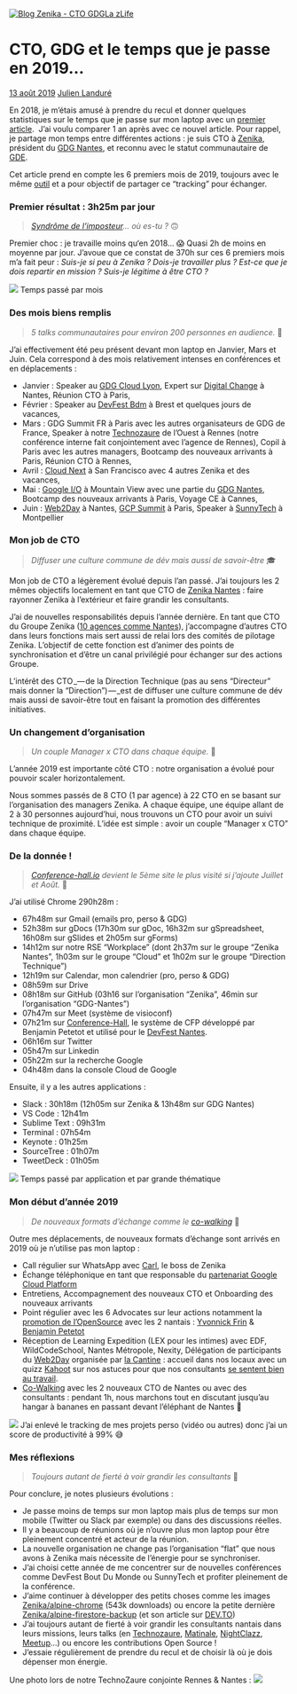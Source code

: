 [![Blog Zenika - CTO GDG](https://i0.wp.com/blog.zenika.com/wp-content/uploads/2019/08/Blog-Zenika-CTO-GDG-1.jpg?resize=800%2C445&ssl=1)](https://blog.zenika.com/wp-content/uploads/2019/08/Blog-Zenika-CTO-GDG-1.jpg)[La zLife](https://blog.zenika.com/category/la-zlife/) 

# CTO, GDG et le temps que je passe en 2019…

[13 août 2019](https://blog.zenika.com/2019/08/13/cto-gdg-et-le-temps-que-je-passe-en-2019/ "9 h 10 min") [Julien Landuré](https://blog.zenika.com/author/jlandure2/ "Julien Landuré")

En 2018, je m’étais amusé à prendre du recul et donner quelques statistiques sur le temps que je passe sur mon laptop avec un [premier article](https://medium.zenika.com/cto-gdg-et-le-temps-que-je-passe-a2ff16db28dc).  J’ai voulu comparer 1 an après avec ce nouvel article. Pour rappel, je partage mon temps entre différentes actions : je suis CTO à [Zenika](https://nantes.zenika.com/), président du [GDG Nantes](https://www.meetup.com/fr-FR/GDG-Nantes/), et reconnu avec le statut communautaire de [GDE](https://google-developers.appspot.com/community/experts/directory/profile/profile-julien_landur_C3_A9). 

Cet article prend en compte les 6 premiers mois de 2019, toujours avec le même [outil](https://timingapp.com/) et a pour objectif de partager ce “tracking” pour échanger.

### Premier résultat : 3h25m par jour

> _[Syndrôme de l’imposteur](https://oclock.io/blog/1054/syndrome-de-limposteur)… où es-tu ?_ 🙃

Premier choc : je travaille moins qu‘en 2018… 😱
Quasi 2h de moins en moyenne par jour. J’avoue que ce constat de 370h sur ces 6 premiers mois m’a fait peur : _Suis-je si peu à Zenika ? Dois-je travailler plus ? Est-ce que je dois repartir en mission ? Suis-je légitime à être CTO ?_

![](https://i0.wp.com/cdn-images-1.medium.com/max/1600/1*OEYAkMazthp25nUDaNIAtg.png?w=800&ssl=1)
Temps passé par mois

### Des mois biens remplis

> _5 talks communautaires pour environ 200 personnes en audience._ 📣

J’ai effectivement été peu présent devant mon laptop en Janvier, Mars et Juin. Cela correspond à des mois relativement intenses en conférences et en déplacements :

*   Janvier : Speaker au [GDG Cloud Lyon](https://www.meetup.com/fr-FR/GDG-Cloud-Lyon/events/lpnvdpyzcbnb/), Expert sur [Digital Change](https://www.digital-change.fr/experts) à Nantes, Réunion CTO à Paris,
*   Février : Speaker au [DevFest Bdm](https://devfest.duboutdumonde.bzh/) à Brest et quelques jours de vacances,
*   Mars : GDG Summit FR à Paris avec les autres organisateurs de GDG de France, Speaker à notre [Technozaure](https://tz-nantes.zenika.com/) de l’Ouest à Rennes (notre conférence interne fait conjointement avec l’agence de Rennes), Copil à Paris avec les autres managers, Bootcamp des nouveaux arrivants à Paris, Réunion CTO à Rennes,
*   Avril : [Cloud Next](https://cloud.withgoogle.com/next/sf/) à San Francisco avec 4 autres Zenika et des vacances,
*   Mai : [Google I/O](https://events.google.com/io/) à Mountain View avec une partie du [GDG Nantes](https://devfest.gdgnantes.com/team/), Bootcamp des nouveaux arrivants à Paris, Voyage CE à Cannes,
*   Juin : [Web2Day](https://web2day.co/) à Nantes, [GCP Summit](https://inthecloud.withgoogle.com/summit-par-19/home.html) à Paris, Speaker à [SunnyTech](https://sunny-tech.io/) à Montpellier

### Mon job de CTO 

> _Diffuser une culture commune de dév mais aussi de savoir-être_ 🎓

Mon job de CTO a légèrement évolué depuis l’an passé. J’ai toujours les 2 mêmes objectifs localement en tant que CTO de [Zenika Nantes](https://nantes.zenika.com/) : faire rayonner Zenika à l’extérieur et faire grandir les consultants.

J’ai de nouvelles responsabilités depuis l’année dernière. En tant que CTO du Groupe Zenika ([10 agences comme Nantes](https://www.zenika.com/agencies)), j’accompagne d’autres CTO dans leurs fonctions mais sert aussi de relai lors des comités de pilotage Zenika. L’objectif de cette fonction est d’animer des points de synchronisation et d’être un canal privilégié pour échanger sur des actions Groupe.

L’intérêt des CTO _— de la Direction Technique (pas au sens “Directeur” mais donner la “Direction”) — _est de diffuser une culture commune de dév mais aussi de savoir-être tout en faisant la promotion des différentes initiatives.

### Un changement d’organisation

> _Un couple Manager x CTO dans chaque équipe._ 🙏

L’année 2019 est importante côté CTO : notre organisation a évolué pour pouvoir scaler horizontalement.

Nous sommes passés de 8 CTO (1 par agence) à 22 CTO en se basant sur l’organisation des managers Zenika. A chaque équipe, une équipe allant de 2 à 30 personnes aujourd’hui, nous trouvons un CTO pour avoir un suivi technique de proximité. L’idée est simple : avoir un couple “Manager x CTO” dans chaque équipe.

### De la donnée !

> _[Conference-hall.io](https://conference-hall.io/) devient le 5ème site le plus visité si j’ajoute Juillet et Août._ 🙌

J’ai utilisé Chrome 290h28m :

*   67h48m sur Gmail (emails pro, perso & GDG)
*   52h38m sur gDocs (17h30m sur gDoc, 16h32m sur gSpreadsheet, 16h08m sur gSlides et 2h05m sur gForms)
*   14h12m sur notre RSE “Workplace” (dont 2h37m sur le groupe “Zenika Nantes”, 1h03m sur le groupe “Cloud” et 1h02m sur le groupe “Direction Technique”)
*   12h19m sur Calendar, mon calendrier (pro, perso & GDG)
*   08h59m sur Drive
*   08h18m sur GitHub (03h16 sur l’organisation “Zenika”, 46min sur l’organisation “GDG-Nantes”)
*   07h47m sur Meet (système de visioconf)
*   07h21m sur [Conference-Hall](https://conference-hall.io/), le système de CFP développé par Benjamin Petetot et utilisé pour le [DevFest Nantes](https://devfest.gdgnantes.com/).
*   06h16m sur Twitter
*   05h47m sur Linkedin
*   05h22m sur la recherche Google
*   04h48m dans la console Cloud de Google

Ensuite, il y a les autres applications :

*   Slack : 30h18m (12h05m sur Zenika & 13h48m sur GDG Nantes)
*   VS Code : 12h41m
*   Sublime Text : 09h31m
*   Terminal : 07h54m
*   Keynote : 01h25m
*   SourceTree : 01h07m
*   TweetDeck : 01h05m

![](https://i0.wp.com/cdn-images-1.medium.com/max/1600/1*ziI_y3KUV4nv4xGSSU2Wcw.png?w=800&ssl=1)
Temps passé par application et par grande thématique


### Mon début d’année 2019

> _De nouveaux formats d’échange comme le [co-walking](https://www.welcometothejungle.co/fr/articles/co-waking-alternative-reunion)_ 🦶

Outre mes déplacements, de nouveaux formats d’échange sont arrivés en 2019 où je n’utilise pas mon laptop :

*   Call régulier sur WhatsApp avec [Carl](https://www.linkedin.com/in/carl-azoury-5136291/), le boss de Zenika
*   Échange téléphonique en tant que responsable du [partenariat Google Cloud Platform](https://cloud.withgoogle.com/partners/detail/?id=ACkb94b3VfILAObk7MkP5jg16RlIR2NeXQpk6CLhSUarujJjl6BJsq4ohAXgxlZtpgMR41gWurpc&hl=fr-FR)
*   Entretiens, Accompagnement des nouveaux CTO et Onboarding des nouveaux arrivants
*   Point régulier avec les 6 Advocates sur leur actions notamment la [promotion de l’OpenSource](https://oss.zenika.com/) avec les 2 nantais : [Yvonnick Frin](https://twitter.com/yvonnickfrin) & [Benjamin Petetot](https://twitter.com/bpetetot)
*   Réception de Learning Expedition (LEX pour les intimes) avec EDF, WildCodeSchool, Nantes Métropole, Nexity, Délégation de participants du [Web2Day](https://web2day.co/) organisée par [la Cantine](https://www.lacantine.co/) : accueil dans nos locaux avec un quizz [Kahoot](https://kahoot.com/) sur nos astuces pour que nos consultants [se sentent bien au travail](https://blog.zenika.com/2019/04/04/zenika-1ere-great-place-to-work-2018-absente-du-palmares-2019/).
*   [Co-Walking](https://www.welcometothejungle.co/fr/articles/co-waking-alternative-reunion) avec les 2 nouveaux CTO de Nantes ou avec des consultants : pendant 1h, nous marchons tout en discutant jusqu’au hangar à bananes en passant devant l’éléphant de Nantes 🐘

![](https://i0.wp.com/cdn-images-1.medium.com/max/1600/1*wmYnY49P9Af8oLNNlcopDA.png?w=800&ssl=1)
J’ai enlevé le tracking de mes projets perso (vidéo ou autres) donc j’ai un score de productivité à 99% 😅

</figure>

### Mes réflexions

> _Toujours autant de fierté à voir grandir les consultants_ 🤩

Pour conclure, je notes plusieurs évolutions :

*   Je passe moins de temps sur mon laptop mais plus de temps sur mon mobile (Twitter ou Slack par exemple) ou dans des discussions réelles.
*   Il y a beaucoup de réunions où je n’ouvre plus mon laptop pour être pleinement concentré et acteur de la réunion.
*   La nouvelle organisation ne change pas l’organisation “flat” que nous avons à Zenika mais nécessite de l’énergie pour se synchroniser.
*   J’ai choisi cette année de me concentrer sur de nouvelles conférences comme DevFest Bout Du Monde ou SunnyTech et profiter pleinement de la conférence.
*   J’aime continuer à développer des petits choses comme les images [Zenika/alpine-chrome](https://cloud.docker.com/u/zenika/repository/docker/zenika/alpine-chrome) (543k downloads) ou encore la petite dernière [Zenika/alpine-firestore-backup](https://cloud.docker.com/u/zenika/repository/docker/zenika/alpine-firestore-backup) (et son article sur [DEV.TO](https://dev.to/jlandure/how-to-backup-your-firestore-data-automatically-48em))
*   J’ai toujours autant de fierté à voir grandir les consultants nantais dans leurs missions, leurs talks (en [Technozaure](https://tz-nantes.zenika.com/), [Matinale](https://www.eventbrite.fr/o/zenika-11893938820), [NightClazz](https://www.meetup.com/fr-FR/NightClazz-by-Zenika-Nantes/), [Meetup](http://meetup.com)…) ou encore les contributions Open Source !
*   J’essaie régulièrement de prendre du recul et de choisir là où je dois dépenser mon énergie. 


Une photo lors de notre TechnoZaure conjointe Rennes & Nantes :
![](https://i0.wp.com/cdn-images-1.medium.com/max/1600/1*BExYRtMM3C8DeSqnyNP4NQ.jpeg?w=800&ssl=1)
